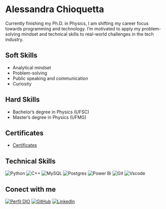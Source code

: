 # Alessandra Chioquetta

Currently finishing my Ph.D. in Physics, I am shifting my career focus towards programming and technology. I’m motivated to apply my problem-solving mindset and technical skills to real-world challenges in the tech industry.


## Soft Skills

- Analytical mindset
- Problem-solving
- Public speaking and communication
- Curiosity

## Hard Skills

- Bachelor’s degree in Physics (UFSC)
- Master’s degree in Physics (UFMG)

## Certificates

- [Certificates](https://a-chioquetta.github.io/meus-certificados/)

## Technical Skills
![Python](https://img.shields.io/badge/python-3670A0?style=for-the-badge&logo=python&logoColor=ffdd54)
![C++](https://img.shields.io/badge/C%2B%2B-00599C?style=for-the-badge&logo=c%2B%2B&logoColor=white)
![MySQL](https://img.shields.io/badge/mysql-4479A1.svg?style=for-the-badge&logo=mysql&logoColor=white)
![Postgres](https://img.shields.io/badge/postgres-%23316192.svg?style=for-the-badge&logo=postgresql&logoColor=white)
![Power Bi](https://img.shields.io/badge/power_bi-F2C811?style=for-the-badge&logo=powerbi&logoColor=black)
![Git](https://img.shields.io/badge/GIT-E44C30?style=for-the-badge&logo=git&logoColor=white)
![Vscode](https://img.shields.io/badge/Vscode-007ACC?style=for-the-badge&logo=visual-studio-code&logoColor=white)

<!---
## GitHub Stats 
![GitHub Stats](https://github-readme-stats.vercel.app/api?username=A-Chioquetta&theme=transparent&bg_color=000&border_color=30A3DC&show_icons=true&icon_color=30A3DC&title_color=E94D5F&text_color=FFF&hide_title=true&hide=stars)
--->

## Conect with me
[![Perfil DIO](https://img.shields.io/badge/-Meu%20Perfil%20na%20DIO-30A3DC?style=for-the-badge)](https://www.dio.me/users/alessandra_chioquetta/)
[![GitHub](https://img.shields.io/badge/GitHub-100000?style=for-the-badge&logo=github&logoColor=white)](https://github.com/A-Chioquetta)
[![LinkedIn](https://img.shields.io/badge/LinkedIn-0077B5?style=for-the-badge&logo=linkedin&logoColor=white)](https://www.linkedin.com/in/alessandra-chioquetta-971a851b4/)

